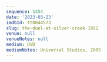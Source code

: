```yaml
---
sequence: 1454
date: '2023-03-23'
imdbId: tt0044573
slug: the-duel-at-silver-creek-1952
venue: null
venueNotes: null
medium: DVD
mediumNotes: Universal Studios, 2005
---
```


